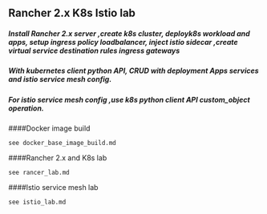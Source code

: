 ## Rancher 2.x  K8s Istio lab

##### Install Rancher 2.x server ,create k8s cluster, deployk8s workload and apps, setup ingress policy loadbalancer, inject istio sidecar ,create virtual service destination rules ingress gateways

##### With kubernetes client python API,   CRUD with deployment Apps services and istio service mesh config.

##### For istio service mesh config ,use k8s python client API custom_object operation.

####Docker image build

    see docker_base_image_build.md
    
####Rancher 2.x and K8s lab

    see rancer_lab.md
  
####Istio service mesh lab

    see istio_lab.md